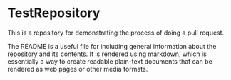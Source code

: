 # TestRepository

This is a repository for demonstrating the process of doing a pull request.

The README is a useful file for including general information about the repository and its contents.
It is rendered using [markdown](https://daringfireball.net/projects/markdown/), which is essentially a way to create readable plain-text documents that can be rendered as web pages or other media formats.
